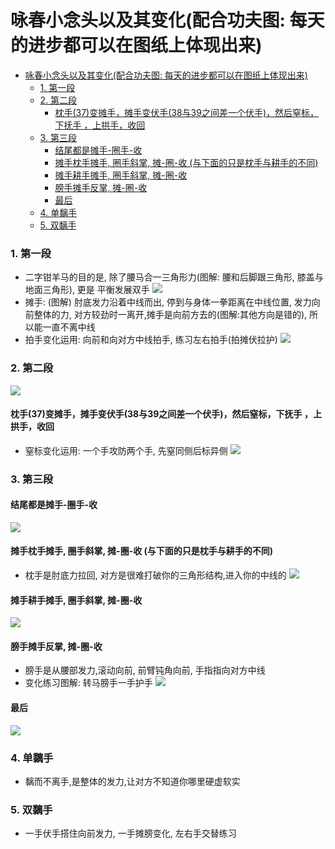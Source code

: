 
# 咏春小念头以及其变化(配合功夫图: 每天的进步都可以在图纸上体现出来)



- [咏春小念头以及其变化(配合功夫图: 每天的进步都可以在图纸上体现出来)](#%E5%92%8F%E6%98%A5%E5%B0%8F%E5%BF%B5%E5%A4%B4%E4%BB%A5%E5%8F%8A%E5%85%B6%E5%8F%98%E5%8C%96%E9%85%8D%E5%90%88%E5%8A%9F%E5%A4%AB%E5%9B%BE-%E6%AF%8F%E5%A4%A9%E7%9A%84%E8%BF%9B%E6%AD%A5%E9%83%BD%E5%8F%AF%E4%BB%A5%E5%9C%A8%E5%9B%BE%E7%BA%B8%E4%B8%8A%E4%BD%93%E7%8E%B0%E5%87%BA%E6%9D%A5)
    - [1. 第一段](#1-%E7%AC%AC%E4%B8%80%E6%AE%B5)
    - [2. 第二段](#2-%E7%AC%AC%E4%BA%8C%E6%AE%B5)
      - [枕手(37)变摊手，摊手变伏手(38与39之间差一个伏手)，然后窒标，下抚手 ，上拱手，收回](#%E6%9E%95%E6%89%8B37%E5%8F%98%E6%91%8A%E6%89%8B%E6%91%8A%E6%89%8B%E5%8F%98%E4%BC%8F%E6%89%8B38%E4%B8%8E39%E4%B9%8B%E9%97%B4%E5%B7%AE%E4%B8%80%E4%B8%AA%E4%BC%8F%E6%89%8B%E7%84%B6%E5%90%8E%E7%AA%92%E6%A0%87%E4%B8%8B%E6%8A%9A%E6%89%8B-%E4%B8%8A%E6%8B%B1%E6%89%8B%E6%94%B6%E5%9B%9E)
    - [3. 第三段](#3-%E7%AC%AC%E4%B8%89%E6%AE%B5)
      - [结尾都是摊手-圈手-收](#%E7%BB%93%E5%B0%BE%E9%83%BD%E6%98%AF%E6%91%8A%E6%89%8B-%E5%9C%88%E6%89%8B-%E6%94%B6)
      - [摊手枕手摊手, 圈手斜掌, 摊-圈-收 (与下面的只是枕手与耕手的不同)](#%E6%91%8A%E6%89%8B%E6%9E%95%E6%89%8B%E6%91%8A%E6%89%8B-%E5%9C%88%E6%89%8B%E6%96%9C%E6%8E%8C-%E6%91%8A-%E5%9C%88-%E6%94%B6-%E4%B8%8E%E4%B8%8B%E9%9D%A2%E7%9A%84%E5%8F%AA%E6%98%AF%E6%9E%95%E6%89%8B%E4%B8%8E%E8%80%95%E6%89%8B%E7%9A%84%E4%B8%8D%E5%90%8C)
      - [摊手耕手摊手, 圈手斜掌, 摊-圈-收](#%E6%91%8A%E6%89%8B%E8%80%95%E6%89%8B%E6%91%8A%E6%89%8B-%E5%9C%88%E6%89%8B%E6%96%9C%E6%8E%8C-%E6%91%8A-%E5%9C%88-%E6%94%B6)
      - [膀手摊手反掌, 摊-圈-收](#%E8%86%80%E6%89%8B%E6%91%8A%E6%89%8B%E5%8F%8D%E6%8E%8C-%E6%91%8A-%E5%9C%88-%E6%94%B6)
      - [最后](#%E6%9C%80%E5%90%8E)
    - [4. 单黐手](#4-%E5%8D%95%E9%BB%90%E6%89%8B)
    - [5. 双黐手](#5-%E5%8F%8C%E9%BB%90%E6%89%8B)




### 1. 第一段
* 二字钳羊马的目的是, 除了腰马合一三角形力(图解: 腰和后脚跟三角形, 膝盖与地面三角形), 更是
平衡发展双手
![](./1.png)
* 摊手: (图解) 肘底发力沿着中线而出, 停到与身体一拳距离在中线位置, 发力向前整体的力, 对方较劲时一离开,摊手是向前方去的(图解:其他方向是错的), 所以能一直不离中线
* 拍手变化运用: 向前和向对方中线拍手, 练习左右拍手(拍摊伏拉护)
![](./1_1.png)

### 2. 第二段
![](./2.png)

#### 枕手(37)变摊手，摊手变伏手(38与39之间差一个伏手)，然后窒标，下抚手 ，上拱手，收回
* 窒标变化运用: 一个手攻防两个手, 先窒同侧后标异侧
![](./2_1.png)

### 3. 第三段

#### 结尾都是摊手-圈手-收
![](./3.png)

#### 摊手枕手摊手, 圈手斜掌, 摊-圈-收 (与下面的只是枕手与耕手的不同)
* 枕手是肘底力拉回, 对方是很难打破你的三角形结构,进入你的中线的
![](./3_1.png)

#### 摊手耕手摊手, 圈手斜掌, 摊-圈-收
![](./3_2.png)

#### 膀手摊手反掌, 摊-圈-收
* 膀手是从腰部发力,滚动向前, 前臂钝角向前, 手指指向对方中线
* 变化练习图解: 转马膀手一手护手
![](./3_3.png)

#### 最后
![](./3_4.png)

### 4. 单黐手
* 黐而不离手,是整体的发力,让对方不知道你哪里硬虚软实

### 5. 双黐手
* 一手伏手搭住向前发力, 一手摊膀变化, 左右手交替练习
